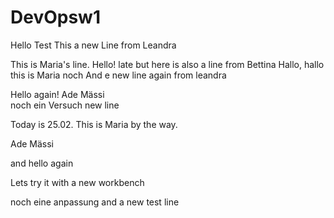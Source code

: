# DevOpsw1
Hello Test
This a new Line from Leandra

This is Maria's line. Hello!
late but here is also a line from Bettina
Hallo, hallo this is Maria noch
And e new line again from leandra

Hello again!
Ade Mässi   
noch ein Versuch
new line


Today is 25.02. This is Maria by the way.

Ade Mässi   

and hello again

Lets try it with a new workbench

noch eine anpassung
and a new test line